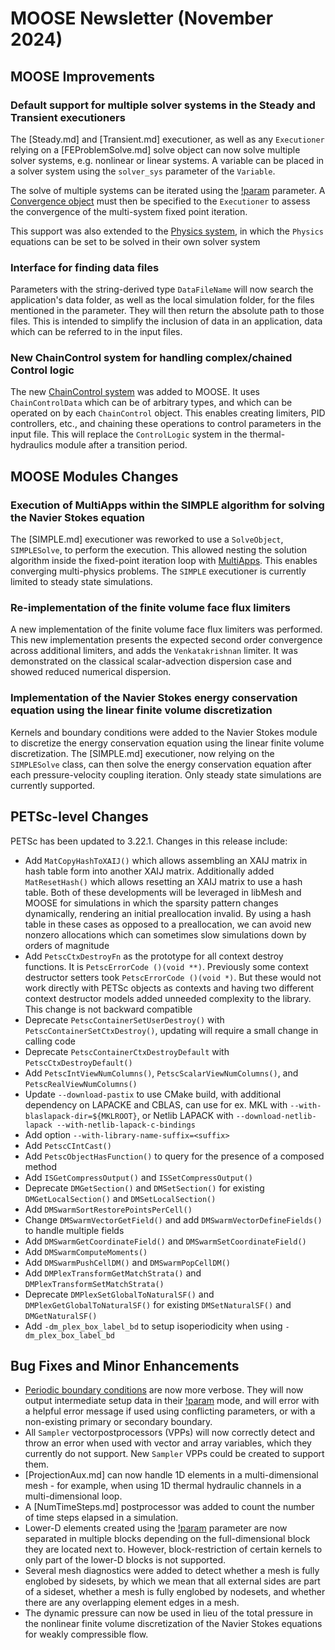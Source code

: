 # MOOSE Newsletter (November 2024)

## MOOSE Improvements

### Default support for multiple solver systems in the Steady and Transient executioners

The [Steady.md] and [Transient.md] executioner, as well as any `Executioner` relying on a [FEProblemSolve.md] solve object
can now solve multiple solver systems, e.g. nonlinear or linear systems. A variable can be placed in a solver system
using the `solver_sys` parameter of the `Variable`.

The solve of multiple systems can be iterated using the [!param](/Executioner/Transient/multi_system_fixed_point) parameter.
A [Convergence object](syntax/Convergence/index.md) must then be specified to the `Executioner` to assess the convergence
of the multi-system fixed point iteration.

This support was also extended to the [Physics system](syntax/Physics/index.md), in which the `Physics` equations can be
set to be solved in their own solver system

### Interface for finding data files

Parameters with the string-derived type `DataFileName` will now search the application's data folder, as well as the
local simulation folder, for the files mentioned in the parameter. They will then return the absolute path to those files.
This is intended to simplify the inclusion of data in an application, data which can be referred to in the input files.

### New ChainControl system for handling complex/chained Control logic

The new [ChainControl system](syntax/ChainControls/index.md) was added to MOOSE. It uses `ChainControlData` which can be of arbitrary
types, and which can be operated on by each `ChainControl` object. This enables creating limiters, PID controllers, etc.,
and chaining these operations to control parameters in the input file.
This will replace the `ControlLogic` system in the thermal-hydraulics module after a transition period.

## MOOSE Modules Changes

### Execution of MultiApps within the SIMPLE algorithm for solving the Navier Stokes equation

The [SIMPLE.md] executioner was reworked to use a `SolveObject`, `SIMPLESolve`, to perform the execution.
This allowed nesting the solution algorithm inside the fixed-point iteration loop with [MultiApps](syntax/MultiApps/index.md).
This enables converging multi-physics problems. The `SIMPLE` executioner is currently limited to
steady state simulations.

### Re-implementation of the finite volume face flux limiters

A new implementation of the finite volume face flux limiters was performed. This new implementation presents the
expected second order convergence across additional limiters, and adds the `Venkatakrishnan` limiter.
It was demonstrated on the classical scalar-advection dispersion case and showed reduced numerical dispersion.

### Implementation of the Navier Stokes energy conservation equation using the  linear finite volume discretization

Kernels and boundary conditions were added to the Navier Stokes module to discretize the energy conservation
equation using the linear finite volume discretization. The [SIMPLE.md] executioner, now relying on the `SIMPLESolve` class,
can then solve the energy conservation equation after each pressure-velocity coupling iteration.
Only steady state simulations are currently supported.

## PETSc-level Changes

PETSc has been updated to 3.22.1. Changes in this release include:

- Add `MatCopyHashToXAIJ()` which allows assembling an XAIJ matrix in hash table
  form into another XAIJ matrix. Additionally added `MatResetHash()` which
  allows resetting an XAIJ matrix to use a hash table. Both of these
  developments will be leveraged in libMesh and MOOSE for simulations in which
  the sparsity pattern changes dynamically, rendering an initial preallocation
  invalid. By using a hash table in these cases as opposed to a preallocation,
  we can avoid new nonzero allocations which can sometimes slow simulations down by orders
  of magnitude
- Add `PetscCtxDestroyFn` as the prototype for all context destroy functions. It is `PetscErrorCode
  ()(void **)`. Previously some context destructor setters took `PetscErrorCode ()(void *)`. But
  these would not work directly with PETSc objects as contexts and having two different context
  destructor models added unneeded complexity to the library. This change is not backward compatible
- Deprecate `PetscContainerSetUserDestroy()` with `PetscContainerSetCtxDestroy()`, updating will
  require a small change in calling code
- Deprecate `PetscContainerCtxDestroyDefault` with `PetscCtxDestroyDefault()`
- Add `PetscIntViewNumColumns()`, `PetscScalarViewNumColumns()`, and `PetscRealViewNumColumns()`
- Update `--download-pastix` to use CMake build, with additional dependency on LAPACKE and CBLAS,
  can use for ex. MKL with `--with-blaslapack-dir=${MKLROOT}`, or Netlib LAPACK with
  `--download-netlib-lapack --with-netlib-lapack-c-bindings`
- Add option `--with-library-name-suffix=<suffix>`
- Add `PetscCIntCast()`
- Add `PetscObjectHasFunction()` to query for the presence of a composed method
- Add `ISGetCompressOutput()` and `ISSetCompressOutput()`
- Deprecate `DMGetSection()` and `DMSetSection()` for existing `DMGetLocalSection()` and
  `DMSetLocalSection()`
- Add `DMSwarmSortRestorePointsPerCell()`
- Change `DMSwarmVectorGetField()` and add `DMSwarmVectorDefineFields()` to handle multiple fields
- Add `DMSwarmGetCoordinateField()` and `DMSwarmSetCoordinateField()`
- Add `DMSwarmComputeMoments()`
- Add `DMSwarmPushCellDM()` and `DMSwarmPopCellDM()`
- Add `DMPlexTransformGetMatchStrata()` and `DMPlexTransformSetMatchStrata()`
- Deprecate `DMPlexSetGlobalToNaturalSF()` and `DMPlexGetGlobalToNaturalSF()` for existing
  `DMSetNaturalSF()` and `DMGetNaturalSF()`
- Add `-dm_plex_box_label_bd` to setup isoperiodicity when using `-dm_plex_box_label_bd`


## Bug Fixes and Minor Enhancements

- [Periodic boundary conditions](syntax/BCs/Periodic/index.md) are now more
  verbose. They will now output intermediate setup data in their [!param](/BCs/Periodic/AddPeriodicBCAction/auto_direction)
  mode, and will error with a helpful error message if used using conflicting parameters, or with a
  non-existing primary or secondary boundary.
- All `Sampler` vectorpostprocessors (VPPs) will now correctly detect and throw an error when used with
  vector and array variables, which they currently do not support. New `Sampler` VPPs could be created
  to support them.
- [ProjectionAux.md] can now handle 1D elements in a multi-dimensional mesh - for example, when
  using 1D thermal hydraulic channels in a multi-dimensional loop.
- A [NumTimeSteps.md] postprocessor was added to count the number of time steps elapsed in a simulation.
- Lower-D elements created using the [!param](/Mesh/FileMesh/build_all_side_lowerd_mesh) parameter are now
  separated in multiple blocks depending on the full-dimensional block they are located next to. However,
  block-restriction of certain kernels to only part of the lower-D blocks is not supported.
- Several mesh diagnostics were added to detect whether a mesh is fully englobed by sidesets, by which
  we mean that all external sides are part of a sideset, whether a mesh is fully englobed by nodesets,
  and whether there are any overlapping element edges in a mesh.
- The dynamic pressure can now be used in lieu of the total pressure in the nonlinear finite volume
  discretization of the Navier Stokes equations for weakly compressible flow.
